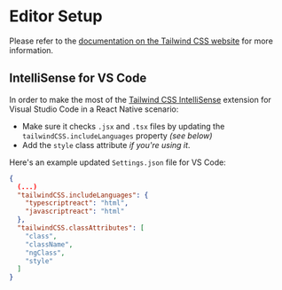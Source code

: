 # Editor Setup

Please refer to the [documentation on the Tailwind CSS website](https://tailwindcss.com/docs/editor-setup) for more information.

## IntelliSense for VS Code

In order to make the most of the [Tailwind CSS IntelliSense](https://marketplace.visualstudio.com/items?itemName=bradlc.vscode-tailwindcss) extension for Visual Studio Code in a React Native scenario:
- Make sure it checks `.jsx` and `.tsx` files by updating the `tailwindCSS.includeLanguages` property _(see below)_
- Add the `style` class attribute _if you're using it_.

Here's an example updated `Settings.json` file for VS Code: 

```json
{
  (...)
  "tailwindCSS.includeLanguages": {
    "typescriptreact": "html",
    "javascriptreact": "html"
  },
  "tailwindCSS.classAttributes": [
    "class",
    "className",
    "ngClass",
    "style"
  ]
}
```
